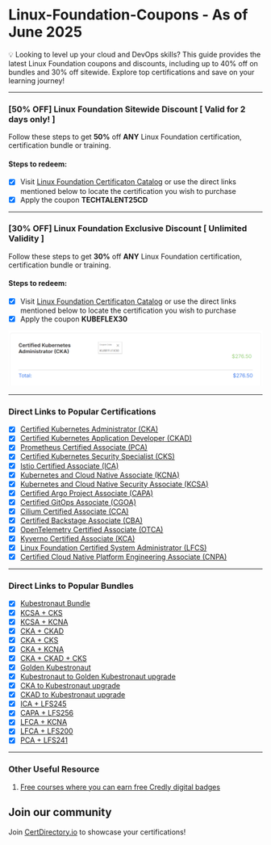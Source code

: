 # Linux-Foundation-Coupons - As of June 2025
💡 Looking to level up your cloud and DevOps skills? This guide provides the latest Linux Foundation coupons and discounts, including up to 40% off on bundles and 30% off sitewide. Explore top certifications and save on your learning journey!

---
### [50% OFF] Linux Foundation Sitewide Discount [ Valid for 2 days only! ]

Follow these steps to get **50%** off **ANY** Linux Foundation certification, certification bundle or training.

#### Steps to redeem:
- [x] Visit [Linux Foundation Certificaton Catalog](https://tidd.ly/3XUqO8D) or use the direct links mentioned below to locate the certification you wish to purchase
- [x] Apply the coupon **TECHTALENT25CD**

---
### [30% OFF] Linux Foundation Exclusive Discount [ Unlimited Validity ]

Follow these steps to get **30%** off **ANY** Linux Foundation certification, certification bundle or training.

#### Steps to redeem:
- [x] Visit [Linux Foundation Certificaton Catalog](https://tidd.ly/3XUqO8D) or use the direct links mentioned below to locate the certification you wish to purchase
- [x] Apply the coupon **KUBEFLEX30**

![Alt text](images/with-coupon-v2.png?raw=true "KUBEFLEX30 Coupon")

---
### Direct Links to Popular Certifications


- [x] [Certified Kubernetes Administrator (CKA)](https://tidd.ly/3DFkSJP)
- [x] [Certified Kubernetes Application Developer (CKAD)](https://tidd.ly/3DDuXXK)
- [x] [Prometheus Certified Associate (PCA)](https://tidd.ly/426M1i0)
- [x] [Certified Kubernetes Security Specialist (CKS)](https://tidd.ly/4iuILmo)
- [x] [Istio Certified Associate (ICA)](https://tidd.ly/4isMzEG)
- [x] [Kubernetes and Cloud Native Associate (KCNA)](https://tidd.ly/3R6IcDd)
- [x] [Kubernetes and Cloud Native Security Associate (KCSA)](https://tidd.ly/3R9ODWa)
- [x] [Certified Argo Project Associate (CAPA)](https://tidd.ly/3R6IWrZ)
- [x] [Certified GitOps Associate (CGOA)](https://tidd.ly/3DGixye)
- [x] [Cilium Certified Associate (CCA)](https://tidd.ly/422X77M)
- [x] [Certified Backstage Associate (CBA)](https://tidd.ly/4iu6NxX)
- [x] [OpenTelemetry Certified Associate (OTCA)](https://tidd.ly/4kRaAa8)
- [x] [Kyverno Certified Associate (KCA)](https://tidd.ly/3DGSBT6)
- [x] [Linux Foundation Certified System Administrator (LFCS)](https://tidd.ly/3FEvqcE)
- [x] [Certified Cloud Native Platform Engineering Associate (CNPA)](https://tidd.ly/45PcpPN)

---
### Direct Links to Popular Bundles

- [x] [Kubestronaut Bundle](https://tidd.ly/4kRb0xa)
- [x] [KCSA + CKS](https://tidd.ly/3FsOhYh)
- [x] [KCSA + KCNA](https://tidd.ly/4bP59V8)
- [x] [CKA + CKAD](https://tidd.ly/424IQYb)
- [x] [CKA + CKS](https://tidd.ly/4hwPQla)
- [x] [CKA + KCNA](https://tidd.ly/3DHQKgO)
- [x] [CKA + CKAD + CKS](https://tidd.ly/4j5MZR3)
- [x] [Golden Kubestronaut](https://tidd.ly/4ijaE09)
- [x] [Kubestronaut to Golden Kubestronaut upgrade](https://tidd.ly/4iXvJhJ)
- [x] [CKA to Kubestronaut upgrade](https://tidd.ly/4deE9Pz)
- [x] [CKAD to Kubestronaut upgrade](https://tidd.ly/4j5O8bp)
- [x] [ICA + LFS245](https://tidd.ly/3XMREiY)  
- [x] [CAPA + LFS256](https://tidd.ly/3FtPsGU)  
- [x] [LFCA + KCNA](https://tidd.ly/3XPeHJY)  
- [x] [LFCA + LFS200](https://tidd.ly/3Dvg3Tr)
- [x] [PCA + LFS241](https://tidd.ly/3FTxKNq)  
---
### Other Useful Resource

1. [Free courses where you can earn free Credly digital badges](https://github.com/CloudNativeStudyGroup/Free-Credly-Badges)


## Join our community

Join [CertDirectory.io](https://certdirectory.io) to showcase your certifications!




